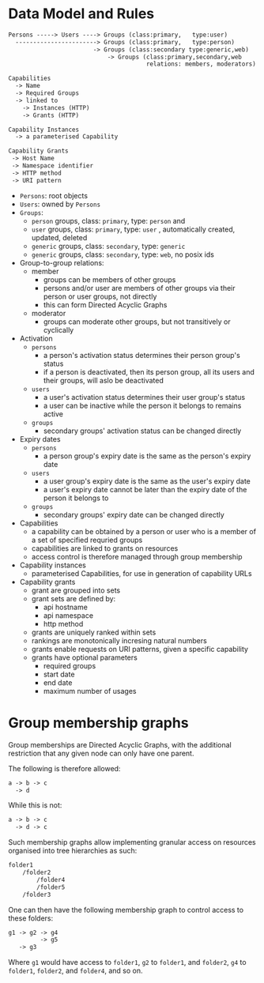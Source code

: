 
# Data Model and Rules

```txt
Persons -----> Users ----> Groups (class:primary,   type:user)
  -----------------------> Groups (class:primary,   type:person)
                        -> Groups (class:secondary type:generic,web)
                            -> Groups (class:primary,secondary,web
                                       relations: members, moderators)

Capabilities
  -> Name
  -> Required Groups
  -> linked to
    -> Instances (HTTP)
    -> Grants (HTTP)

Capability Instances
  -> a parameterised Capability

Capability Grants
 -> Host Name
 -> Namespace identifier
 -> HTTP method
 -> URI pattern
```

- `Persons`: root objects
- `Users`: owned by `Persons`
- `Groups`:
    - `person` groups, class: `primary`, type: `person` and
    - `user` groups, class: `primary`, type: `user` , automatically created, updated, deleted
    - `generic` groups, class: `secondary`, type: `generic`
    - `generic` groups, class: `secondary`, type: `web`, no posix ids
- Group-to-group relations:
    - member
        - groups can be members of other groups
        - persons and/or user are members of other groups via their person or user groups, not directly
        - this can form Directed Acyclic Graphs
    - moderator
        - groups can moderate other groups, but not transitively or cyclically
- Activation
    - `persons`
        - a person's activation status determines their person group's status
        - if a person is deactivated, then its person group, all its users and their groups, will aslo be deactivated
    - `users`
        - a user's activation status determines their user group's status
        - a user can be inactive while the person it belongs to remains active
    - `groups`
        - secondary groups' activation status can be changed directly
- Expiry dates
    - `persons`
        - a person group's expiry date is the same as the person's expiry date
    - `users`
        - a user group's expiry date is the same as the user's expiry date
        - a user's expiry date cannot be later than the expiry date of the person it belongs to
    - `groups`
        - secondary groups' expiry date can be changed directly
- Capabilities
    - a capability can be obtained by a person or user who is a member of a set of specified requried groups
    - capabilities are linked to grants on resources
    - access control is therefore managed through group membership
- Capability instances
  - parameterised Capabilities, for use in generation of capability URLs
- Capability grants
    - grant are grouped into sets
    - grant sets are defined by:
        - api hostname
        - api namespace
        - http method
    - grants are uniquely ranked within sets
    - rankings are monotonically incresing natural numbers
    - grants enable requests on URI patterns, given a specific capability
    - grants have optional parameters
        - required groups
        - start date
        - end date
        - maximum number of usages

# Group membership graphs

Group memberships are Directed Acyclic Graphs, with the additional restriction that any given node can only have one parent.

The following is therefore allowed:

```txt
a -> b -> c
  -> d
```

While this is not:

```txt
a -> b -> c
  -> d -> c
```

Such membership graphs allow implementing granular access on resources organised into tree hierarchies as such:

```txt
folder1
    /folder2
        /folder4
        /folder5
    /folder3
```

One can then have the following membership graph to control access to these folders:

```txt
g1 -> g2 -> g4
         -> g5
   -> g3
```

Where `g1` would have access to `folder1`, `g2` to `folder1`, and `folder2`, `g4` to `folder1`, `folder2`, and `folder4`, and so on.
